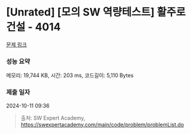# [Unrated] [모의 SW 역량테스트] 활주로 건설 - 4014 

[문제 링크](https://swexpertacademy.com/main/code/problem/problemDetail.do?contestProbId=AWIeW7FakkUDFAVH) 

### 성능 요약

메모리: 19,744 KB, 시간: 203 ms, 코드길이: 5,110 Bytes

### 제출 일자

2024-10-11 09:36



> 출처: SW Expert Academy, https://swexpertacademy.com/main/code/problem/problemList.do